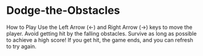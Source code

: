 # Dodge-the-Obstacles
How to Play Use the Left Arrow (←) and Right Arrow (→) keys to move the player. Avoid getting hit by the falling obstacles. Survive as long as possible to achieve a high score! If you get hit, the game ends, and you can refresh to try again.
